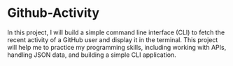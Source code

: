 # Github-Activity
In this project, I will build a simple command line interface (CLI) to fetch the recent activity of a GitHub user and display it in the terminal. This project will help me to practice my programming skills, including working with APIs, handling JSON data, and building a simple CLI application.
